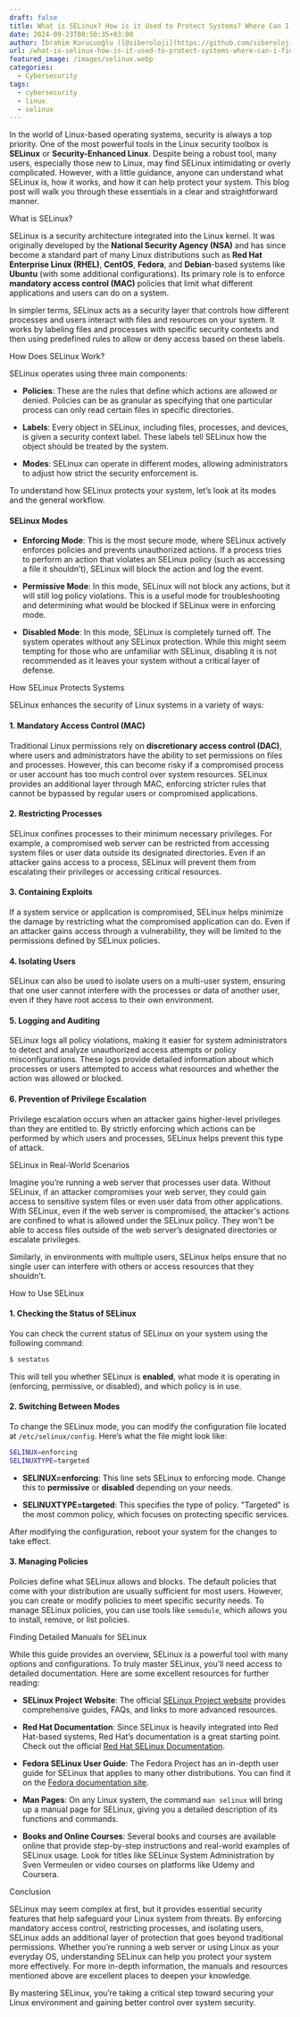 ```yaml
---
draft: false
title: What is SELinux? How is it Used to Protect Systems? Where Can I Find a Detailed Manual for SELinux?
date: 2024-09-23T00:50:35+03:00
author: İbrahim Korucuoğlu ([@siberoloji](https://github.com/siberoloji))
url: /what-is-selinux-how-is-it-used-to-protect-systems-where-can-i-find-a-detailed-manual-for-selinux/
featured_image: /images/selinux.webp
categories:
  - Cybersecurity
tags:
  - cybersecurity
  - linux
  - selinux
---
```



In the world of Linux-based operating systems, security is always a top priority. One of the most powerful tools in the Linux security toolbox is **SELinux** or **Security-Enhanced Linux**. Despite being a robust tool, many users, especially those new to Linux, may find SELinux intimidating or overly complicated. However, with a little guidance, anyone can understand what SELinux is, how it works, and how it can help protect your system. This blog post will walk you through these essentials in a clear and straightforward manner.



What is SELinux?



SELinux is a security architecture integrated into the Linux kernel. It was originally developed by the **National Security Agency (NSA)** and has since become a standard part of many Linux distributions such as **Red Hat Enterprise Linux (RHEL)**, **CentOS**, **Fedora**, and **Debian**-based systems like **Ubuntu** (with some additional configurations). Its primary role is to enforce **mandatory access control (MAC)** policies that limit what different applications and users can do on a system.



In simpler terms, SELinux acts as a security layer that controls how different processes and users interact with files and resources on your system. It works by labeling files and processes with specific security contexts and then using predefined rules to allow or deny access based on these labels.



How Does SELinux Work?



SELinux operates using three main components:


* **Policies**: These are the rules that define which actions are allowed or denied. Policies can be as granular as specifying that one particular process can only read certain files in specific directories.

* **Labels**: Every object in SELinux, including files, processes, and devices, is given a security context label. These labels tell SELinux how the object should be treated by the system.

* **Modes**: SELinux can operate in different modes, allowing administrators to adjust how strict the security enforcement is.




To understand how SELinux protects your system, let’s look at its modes and the general workflow.


#### SELinux Modes


* **Enforcing Mode**: This is the most secure mode, where SELinux actively enforces policies and prevents unauthorized actions. If a process tries to perform an action that violates an SELinux policy (such as accessing a file it shouldn’t), SELinux will block the action and log the event.

* **Permissive Mode**: In this mode, SELinux will not block any actions, but it will still log policy violations. This is a useful mode for troubleshooting and determining what would be blocked if SELinux were in enforcing mode.

* **Disabled Mode**: In this mode, SELinux is completely turned off. The system operates without any SELinux protection. While this might seem tempting for those who are unfamiliar with SELinux, disabling it is not recommended as it leaves your system without a critical layer of defense.




How SELinux Protects Systems



SELinux enhances the security of Linux systems in a variety of ways:


#### 1. **Mandatory Access Control (MAC)**



Traditional Linux permissions rely on **discretionary access control (DAC)**, where users and administrators have the ability to set permissions on files and processes. However, this can become risky if a compromised process or user account has too much control over system resources. SELinux provides an additional layer through MAC, enforcing stricter rules that cannot be bypassed by regular users or compromised applications.


#### 2. **Restricting Processes**



SELinux confines processes to their minimum necessary privileges. For example, a compromised web server can be restricted from accessing system files or user data outside its designated directories. Even if an attacker gains access to a process, SELinux will prevent them from escalating their privileges or accessing critical resources.


#### 3. **Containing Exploits**



If a system service or application is compromised, SELinux helps minimize the damage by restricting what the compromised application can do. Even if an attacker gains access through a vulnerability, they will be limited to the permissions defined by SELinux policies.


#### 4. **Isolating Users**



SELinux can also be used to isolate users on a multi-user system, ensuring that one user cannot interfere with the processes or data of another user, even if they have root access to their own environment.


#### 5. **Logging and Auditing**



SELinux logs all policy violations, making it easier for system administrators to detect and analyze unauthorized access attempts or policy misconfigurations. These logs provide detailed information about which processes or users attempted to access what resources and whether the action was allowed or blocked.


#### 6. **Prevention of Privilege Escalation**



Privilege escalation occurs when an attacker gains higher-level privileges than they are entitled to. By strictly enforcing which actions can be performed by which users and processes, SELinux helps prevent this type of attack.



SELinux in Real-World Scenarios



Imagine you’re running a web server that processes user data. Without SELinux, if an attacker compromises your web server, they could gain access to sensitive system files or even user data from other applications. With SELinux, even if the web server is compromised, the attacker's actions are confined to what is allowed under the SELinux policy. They won't be able to access files outside of the web server’s designated directories or escalate privileges.



Similarly, in environments with multiple users, SELinux helps ensure that no single user can interfere with others or access resources that they shouldn’t.



How to Use SELinux


#### 1. **Checking the Status of SELinux**



You can check the current status of SELinux on your system using the following command:


```bash
$ sestatus
```



This will tell you whether SELinux is **enabled**, what mode it is operating in (enforcing, permissive, or disabled), and which policy is in use.


#### 2. **Switching Between Modes**



To change the SELinux mode, you can modify the configuration file located at `/etc/selinux/config`. Here’s what the file might look like:


```bash
SELINUX=enforcing
SELINUXTYPE=targeted
```


* **SELINUX=enforcing**: This line sets SELinux to enforcing mode. Change this to **permissive** or **disabled** depending on your needs.

* **SELINUXTYPE=targeted**: This specifies the type of policy. "Targeted" is the most common policy, which focuses on protecting specific services.




After modifying the configuration, reboot your system for the changes to take effect.


#### 3. **Managing Policies**



Policies define what SELinux allows and blocks. The default policies that come with your distribution are usually sufficient for most users. However, you can create or modify policies to meet specific security needs. To manage SELinux policies, you can use tools like `semodule`, which allows you to install, remove, or list policies.



Finding Detailed Manuals for SELinux



While this guide provides an overview, SELinux is a powerful tool with many options and configurations. To truly master SELinux, you'll need access to detailed documentation. Here are some excellent resources for further reading:


* **SELinux Project Website**: The official <a href="https://selinuxproject.org">SELinux Project website</a> provides comprehensive guides, FAQs, and links to more advanced resources.

* **Red Hat Documentation**: Since SELinux is heavily integrated into Red Hat-based systems, Red Hat’s documentation is a great starting point. Check out the official <a href="https://access.redhat.com/documentation/en-us/red_hat_enterprise_linux/8/html/using_selinux/index">Red Hat SELinux Documentation</a>.

* **Fedora SELinux User Guide**: The Fedora Project has an in-depth user guide for SELinux that applies to many other distributions. You can find it on the <a href="https://docs.fedoraproject.org/en-US/quick-docs/getting-started-with-selinux/">Fedora documentation site</a>.

* **Man Pages**: On any Linux system, the command `man selinux` will bring up a manual page for SELinux, giving you a detailed description of its functions and commands.

* **Books and Online Courses**: Several books and courses are available online that provide step-by-step instructions and real-world examples of SELinux usage. Look for titles like SELinux System Administration by Sven Vermeulen or video courses on platforms like Udemy and Coursera.




Conclusion



SELinux may seem complex at first, but it provides essential security features that help safeguard your Linux system from threats. By enforcing mandatory access control, restricting processes, and isolating users, SELinux adds an additional layer of protection that goes beyond traditional permissions. Whether you’re running a web server or using Linux as your everyday OS, understanding SELinux can help you protect your system more effectively. For more in-depth information, the manuals and resources mentioned above are excellent places to deepen your knowledge.



By mastering SELinux, you’re taking a critical step toward securing your Linux environment and gaining better control over system security.
